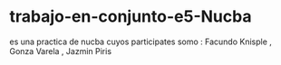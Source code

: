 # trabajo-en-conjunto-e5-Nucba
es una practica de nucba cuyos participates somo : Facundo Knisple , Gonza Varela , Jazmin Piris
